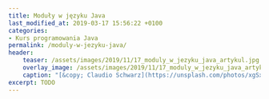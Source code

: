 ```yaml
---
title: Moduły w języku Java
last_modified_at: 2019-03-17 15:56:22 +0100
categories:
- Kurs programowania Java
permalink: /moduly-w-jezyku-java/
header:
    teaser: /assets/images/2019/11/17_moduly_w_jezyku_java_artykul.jpg
    overlay_image: /assets/images/2019/11/17_moduly_w_jezyku_java_artykul.jpg
    caption: "[&copy; Claudio Schwarz](https://unsplash.com/photos/xgSxoFaL5CI)"
excerpt: TODO
---
```


